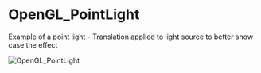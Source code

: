 # OpenGL_PointLight
Example of a point light - Translation applied to light source to better show case the effect

![OpenGL_PointLight](https://user-images.githubusercontent.com/54217603/103487006-f6da4200-4dcf-11eb-9784-62c60bebb028.gif)

